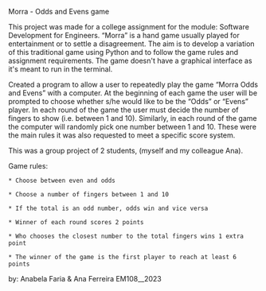 Morra - Odds and Evens game


This project was made for a college assignment for the module: Software Development for Engineers.
“Morra” is a hand game usually played for entertainment or to settle a disagreement.
The aim is to develop a variation of this traditional game using Python and to follow the game rules and assignment requirements.
The game doesn't have a graphical interface as it's meant to run in the terminal.

Created a program to allow a user to repeatedly play the game “Morra Odds and
Evens” with a computer. At the beginning of each game the user will be prompted to
choose whether s/he would like to be the “Odds” or “Evens” player. In each round of
the game the user must decide the number of fingers to show (i.e. between 1 and 10).
Similarly, in each round of the game the computer will randomly pick one number
between 1 and 10. These were the main rules it was also requested to meet a specific score system.

This was a group project of 2 students, (myself and my colleague Ana).


  
  Game rules: 
  
    * Choose between even and odds

    * Choose a number of fingers between 1 and 10

    * If the total is an odd number, odds win and vice versa

    * Winner of each round scores 2 points

    * Who chooses the closest number to the total fingers wins 1 extra point

    * The winner of the game is the first player to reach at least 6 points

                                                                          
 by: Anabela Faria & Ana Ferreira                       EM108__2023
